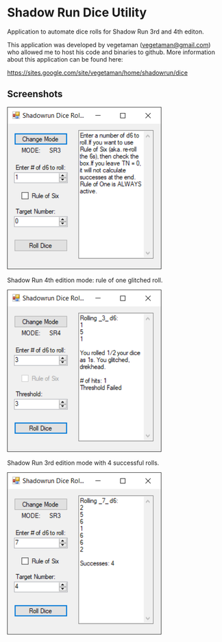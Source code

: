 # Shadow Run Dice Utility

Application to automate dice rolls for Shadow Run 3rd and 4th editon.

This application was developed by vegetaman (vegetaman@gmail.com) who allowed me to host his code and binaries to github. More information about this application can be found here:

<https://sites.google.com/site/vegetaman/home/shadowrun/dice>

## Screenshots

![SRDice showing a glitched roll in 4th edition](./doc/Sr4Inital.png)

Shadow Run 4th edition mode: rule of one glitched roll.

![SRDice showing a glitched roll in 4th edition](./doc/Sr4Glitched.png)

Shadow Run 3rd edition mode with 4 successful rolls.

![SRDice displaying the number of succcesses in 3rd edition](./doc/Sr3CountingSuccesses.png)